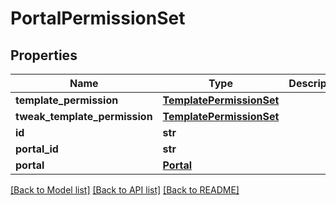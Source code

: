 # PortalPermissionSet

## Properties
Name | Type | Description | Notes
------------ | ------------- | ------------- | -------------
**template_permission** | [**TemplatePermissionSet**](TemplatePermissionSet.md) |  | [optional] 
**tweak_template_permission** | [**TemplatePermissionSet**](TemplatePermissionSet.md) |  | [optional] 
**id** | **str** |  | [optional] 
**portal_id** | **str** |  | [optional] 
**portal** | [**Portal**](Portal.md) |  | [optional] 

[[Back to Model list]](../README.md#documentation-for-models) [[Back to API list]](../README.md#documentation-for-api-endpoints) [[Back to README]](../README.md)


